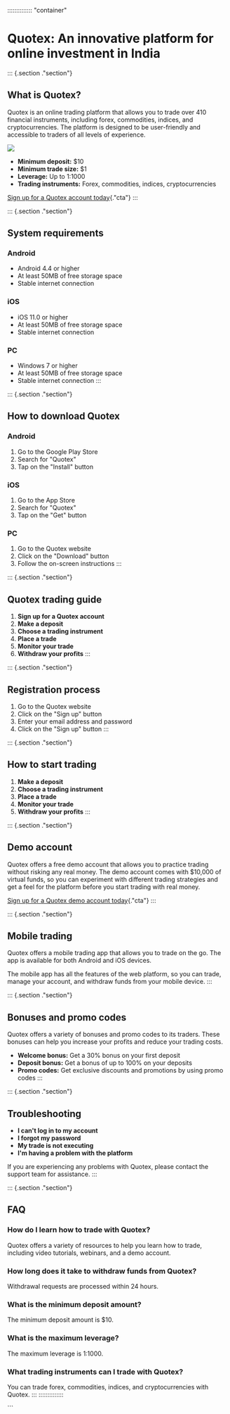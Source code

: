:::::::::::::: \"container\"
# Quotex: An innovative platform for online investment in India

::: {.section ."section"}
## What is Quotex?

Quotex is an online trading platform that allows you to trade over 410
financial instruments, including forex, commodities, indices, and
cryptocurrencies. The platform is designed to be user-friendly and
accessible to traders of all levels of experience.

[![](https://static.quotex.io/files/4_en/300_250.jpg)](https://traff.sbs/brokerqxlid)

-   **Minimum deposit:** \$10
-   **Minimum trade size:** \$1
-   **Leverage:** Up to 1:1000
-   **Trading instruments:** Forex, commodities, indices,
    cryptocurrencies

[Sign up for a Quotex account
today](\%22https://traff.sbs/brokerqxlid\%22){."cta"}
:::

::: {.section ."section"}
## System requirements

### Android

-   Android 4.4 or higher
-   At least 50MB of free storage space
-   Stable internet connection

### iOS

-   iOS 11.0 or higher
-   At least 50MB of free storage space
-   Stable internet connection

### PC

-   Windows 7 or higher
-   At least 50MB of free storage space
-   Stable internet connection
:::

::: {.section ."section"}
## How to download Quotex

### Android

1.  Go to the Google Play Store
2.  Search for "Quotex"
3.  Tap on the "Install" button

### iOS

1.  Go to the App Store
2.  Search for "Quotex"
3.  Tap on the "Get" button

### PC

1.  Go to the Quotex website
2.  Click on the "Download" button
3.  Follow the on-screen instructions
:::

::: {.section ."section"}
## Quotex trading guide

1.  **Sign up for a Quotex account**
2.  **Make a deposit**
3.  **Choose a trading instrument**
4.  **Place a trade**
5.  **Monitor your trade**
6.  **Withdraw your profits**
:::

::: {.section ."section"}
## Registration process

1.  Go to the Quotex website
2.  Click on the "Sign up" button
3.  Enter your email address and password
4.  Click on the "Sign up" button
:::

::: {.section ."section"}
## How to start trading

1.  **Make a deposit**
2.  **Choose a trading instrument**
3.  **Place a trade**
4.  **Monitor your trade**
5.  **Withdraw your profits**
:::

::: {.section ."section"}
## Demo account

Quotex offers a free demo account that allows you to practice trading
without risking any real money. The demo account comes with \$10,000 of
virtual funds, so you can experiment with different trading strategies
and get a feel for the platform before you start trading with real
money.

[Sign up for a Quotex demo account
today](\%22https://traff.sbs/brokerqxlid\%22){."cta"}
:::

::: {.section ."section"}
## Mobile trading

Quotex offers a mobile trading app that allows you to trade on the go.
The app is available for both Android and iOS devices.

The mobile app has all the features of the web platform, so you can
trade, manage your account, and withdraw funds from your mobile device.
:::

::: {.section ."section"}
## Bonuses and promo codes

Quotex offers a variety of bonuses and promo codes to its traders. These
bonuses can help you increase your profits and reduce your trading
costs.

-   **Welcome bonus:** Get a 30% bonus on your first deposit
-   **Deposit bonus:** Get a bonus of up to 100% on your deposits
-   **Promo codes:** Get exclusive discounts and promotions by using
    promo codes
:::

::: {.section ."section"}
## Troubleshooting

-   **I can\'t log in to my account**
-   **I forgot my password**
-   **My trade is not executing**
-   **I\'m having a problem with the platform**

If you are experiencing any problems with Quotex, please contact the
support team for assistance.
:::

::: {.section ."section"}
## FAQ

### How do I learn how to trade with Quotex?

Quotex offers a variety of resources to help you learn how to trade,
including video tutorials, webinars, and a demo account.

### How long does it take to withdraw funds from Quotex?

Withdrawal requests are processed within 24 hours.

### What is the minimum deposit amount?

The minimum deposit amount is \$10.

### What is the maximum leverage?

The maximum leverage is 1:1000.

### What trading instruments can I trade with Quotex?

You can trade forex, commodities, indices, and cryptocurrencies with
Quotex.
:::
::::::::::::::

\`\`\`

